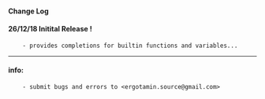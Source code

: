 #### Change Log

#### 26/12/18 Initital Release !

        - provides completions for builtin functions and variables...

---

#### info:

        - submit bugs and errors to <ergotamin.source@gmail.com>

